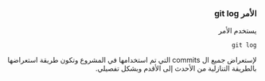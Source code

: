 



### <div dir=rtl>الأمر git log<dir>

<div dir=rtl>
يستخدم الأمر 

``
git log
`` 

لإستعراض جميع ال commits التي تم استخدامها في المشروع وتكون  طريقة استعراضها بالطريقة التنازلية من الأحدث إلى الأقدم وبشكل تفصيلي.

<div>

